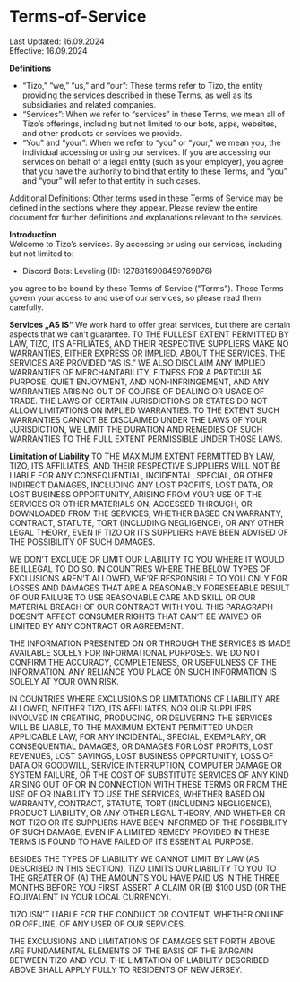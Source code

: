 # Terms-of-Service
Last Updated: 16.09.2024<br>
Effective: 16.09.2024

**Definitions**<br>
- “Tizo,” “we,” “us,” and “our”: These terms refer to Tizo, the entity providing the services described in these Terms, as well as its subsidiaries and related companies.
- “Services”: When we refer to “services” in these Terms, we mean all of Tizo’s offerings, including but not limited to our bots, apps, websites, and other products or services we provide.
- “You” and “your”: When we refer to “you” or “your,” we mean you, the individual accessing or using our services. If you are accessing our services on behalf of a legal entity (such as your employer), you agree that you have the authority to bind that entity to these Terms, and “you” and “your” will refer to that entity in such cases.

Additional Definitions: Other terms used in these Terms of Service may be defined in the sections where they appear. Please review the entire document for further definitions and explanations relevant to the services.

**Introduction**<br>
Welcome to Tizo’s services. By accessing or using our services, including but not limited to:
- Discord Bots: Leveling (ID: 1278816908459769876)<br>

you agree to be bound by these Terms of Service ("Terms"). These Terms govern your access to and use of our services, so please read them carefully.

**Services „AS IS“**
We work hard to offer great services, but there are certain aspects that we can’t guarantee. TO THE FULLEST EXTENT PERMITTED BY LAW, TIZO, ITS AFFILIATES, AND THEIR RESPECTIVE SUPPLIERS MAKE NO WARRANTIES, EITHER EXPRESS OR IMPLIED, ABOUT THE SERVICES. THE SERVICES ARE PROVIDED “AS IS.” WE ALSO DISCLAIM ANY IMPLIED WARRANTIES OF MERCHANTABILITY, FITNESS FOR A PARTICULAR PURPOSE, QUIET ENJOYMENT, AND NON-INFRINGEMENT, AND ANY WARRANTIES ARISING OUT OF COURSE OF DEALING OR USAGE OF TRADE. THE LAWS OF CERTAIN JURISDICTIONS OR STATES DO NOT ALLOW LIMITATIONS ON IMPLIED WARRANTIES. TO THE EXTENT SUCH WARRANTIES CANNOT BE DISCLAIMED UNDER THE LAWS OF YOUR JURISDICTION, WE LIMIT THE DURATION AND REMEDIES OF SUCH WARRANTIES TO THE FULL EXTENT PERMISSIBLE UNDER THOSE LAWS.

**Limitation of Liability**
TO THE MAXIMUM EXTENT PERMITTED BY LAW, TIZO, ITS AFFILIATES, AND THEIR RESPECTIVE SUPPLIERS WILL NOT BE LIABLE FOR ANY CONSEQUENTIAL, INCIDENTAL, SPECIAL, OR OTHER INDIRECT DAMAGES, INCLUDING ANY LOST PROFITS, LOST DATA, OR LOST BUSINESS OPPORTUNITY, ARISING FROM YOUR USE OF THE SERVICES OR OTHER MATERIALS ON, ACCESSED THROUGH, OR DOWNLOADED FROM THE SERVICES, WHETHER BASED ON WARRANTY, CONTRACT, STATUTE, TORT (INCLUDING NEGLIGENCE), OR ANY OTHER LEGAL THEORY, EVEN IF TIZO OR ITS SUPPLIERS HAVE BEEN ADVISED OF THE POSSIBILITY OF SUCH DAMAGES.

WE DON’T EXCLUDE OR LIMIT OUR LIABILITY TO YOU WHERE IT WOULD BE ILLEGAL TO DO SO. IN COUNTRIES WHERE THE BELOW TYPES OF EXCLUSIONS AREN’T ALLOWED, WE’RE RESPONSIBLE TO YOU ONLY FOR LOSSES AND DAMAGES THAT ARE A REASONABLY FORESEEABLE RESULT OF OUR FAILURE TO USE REASONABLE CARE AND SKILL OR OUR MATERIAL BREACH OF OUR CONTRACT WITH YOU. THIS PARAGRAPH DOESN’T AFFECT CONSUMER RIGHTS THAT CAN’T BE WAIVED OR LIMITED BY ANY CONTRACT OR AGREEMENT.

THE INFORMATION PRESENTED ON OR THROUGH THE SERVICES IS MADE AVAILABLE SOLELY FOR INFORMATIONAL PURPOSES. WE DO NOT CONFIRM THE ACCURACY, COMPLETENESS, OR USEFULNESS OF THE INFORMATION. ANY RELIANCE YOU PLACE ON SUCH INFORMATION IS SOLELY AT YOUR OWN RISK.

IN COUNTRIES WHERE EXCLUSIONS OR LIMITATIONS OF LIABILITY ARE ALLOWED, NEITHER TIZO, ITS AFFILIATES, NOR OUR SUPPLIERS INVOLVED IN CREATING, PRODUCING, OR DELIVERING THE SERVICES WILL BE LIABLE, TO THE MAXIMUM EXTENT PERMITTED UNDER APPLICABLE LAW, FOR ANY INCIDENTAL, SPECIAL, EXEMPLARY, OR CONSEQUENTIAL DAMAGES, OR DAMAGES FOR LOST PROFITS, LOST REVENUES, LOST SAVINGS, LOST BUSINESS OPPORTUNITY, LOSS OF DATA OR GOODWILL, SERVICE INTERRUPTION, COMPUTER DAMAGE OR SYSTEM FAILURE, OR THE COST OF SUBSTITUTE SERVICES OF ANY KIND ARISING OUT OF OR IN CONNECTION WITH THESE TERMS OR FROM THE USE OF OR INABILITY TO USE THE SERVICES, WHETHER BASED ON WARRANTY, CONTRACT, STATUTE, TORT (INCLUDING NEGLIGENCE), PRODUCT LIABILITY, OR ANY OTHER LEGAL THEORY, AND WHETHER OR NOT TIZO OR ITS SUPPLIERS HAVE BEEN INFORMED OF THE POSSIBILITY OF SUCH DAMAGE, EVEN IF A LIMITED REMEDY PROVIDED IN THESE TERMS IS FOUND TO HAVE FAILED OF ITS ESSENTIAL PURPOSE.

BESIDES THE TYPES OF LIABILITY WE CANNOT LIMIT BY LAW (AS DESCRIBED IN THIS SECTION), TIZO LIMITS OUR LIABILITY TO YOU TO THE GREATER OF (A) THE AMOUNTS YOU HAVE PAID US IN THE THREE MONTHS BEFORE YOU FIRST ASSERT A CLAIM OR (B) $100 USD (OR THE EQUIVALENT IN YOUR LOCAL CURRENCY).

TIZO ISN’T LIABLE FOR THE CONDUCT OR CONTENT, WHETHER ONLINE OR OFFLINE, OF ANY USER OF OUR SERVICES.

THE EXCLUSIONS AND LIMITATIONS OF DAMAGES SET FORTH ABOVE ARE FUNDAMENTAL ELEMENTS OF THE BASIS OF THE BARGAIN BETWEEN TIZO AND YOU. THE LIMITATION OF LIABILITY DESCRIBED ABOVE SHALL APPLY FULLY TO RESIDENTS OF NEW JERSEY.
